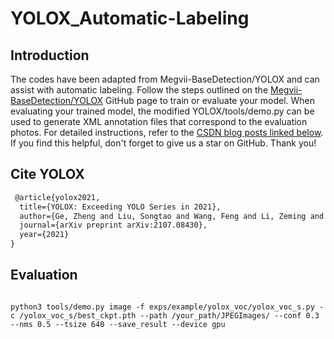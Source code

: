 # YOLOX_Automatic-Labeling
## Introduction
The codes have been adapted from Megvii-BaseDetection/YOLOX and can assist with automatic labeling. Follow the steps outlined on the [Megvii-BaseDetection/YOLOX](https://github.com/Megvii-BaseDetection/YOLOX) GitHub page to train or evaluate your model. When evaluating your trained model, the modified YOLOX/tools/demo.py can be used to generate XML annotation files that correspond to the evaluation photos. For detailed instructions, refer to the [CSDN blog posts linked below](https://blog.csdn.net/weixin_37933097/article/details/130032024). If you find this helpful, don't forget to give us a star on GitHub.  Thank you!

## Cite YOLOX 
```latex
 @article{yolox2021,
  title={YOLOX: Exceeding YOLO Series in 2021},
  author={Ge, Zheng and Liu, Songtao and Wang, Feng and Li, Zeming and Sun, Jian},
  journal={arXiv preprint arXiv:2107.08430},
  year={2021}
}
```


## Evaluation
```shell

python3 tools/demo.py image -f exps/example/yolox_voc/yolox_voc_s.py -c /yolox_voc_s/best_ckpt.pth --path /your_path/JPEGImages/ --conf 0.3 --nms 0.5 --tsize 640 --save_result --device gpu

```





